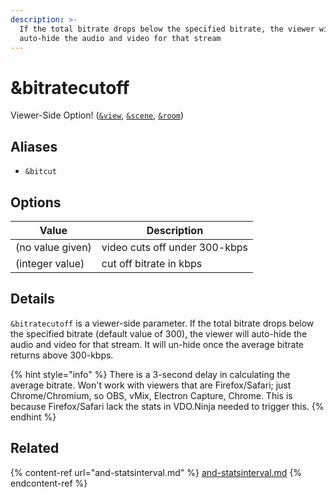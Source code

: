 ```yaml
---
description: >-
  If the total bitrate drops below the specified bitrate, the viewer will
  auto-hide the audio and video for that stream
---
```


# \&bitratecutoff

Viewer-Side Option! ([`&view`](../view-parameters/view.md), [`&scene`](../view-parameters/scene.md), [`&room`](../../general-settings/room.md))

## Aliases

* `&bitcut`

## Options

| Value            | Description                   |
| ---------------- | ----------------------------- |
| (no value given) | video cuts off under 300-kbps |
| (integer value)  | cut off bitrate in kbps       |

## Details

`&bitratecutoff` is a viewer-side parameter. If the total bitrate drops below the specified bitrate (default value of 300), the viewer will auto-hide the audio and video for that stream. It will un-hide once the average bitrate returns above 300-kbps.&#x20;

{% hint style="info" %}
There is a 3-second delay in calculating the average bitrate. Won't work with viewers that are Firefox/Safari; just Chrome/Chromium, so OBS, vMix, Electron Capture, Chrome. This is because Firefox/Safari lack the stats in VDO.Ninja needed to trigger this.
{% endhint %}

## Related

{% content-ref url="and-statsinterval.md" %}
[and-statsinterval.md](and-statsinterval.md)
{% endcontent-ref %}
